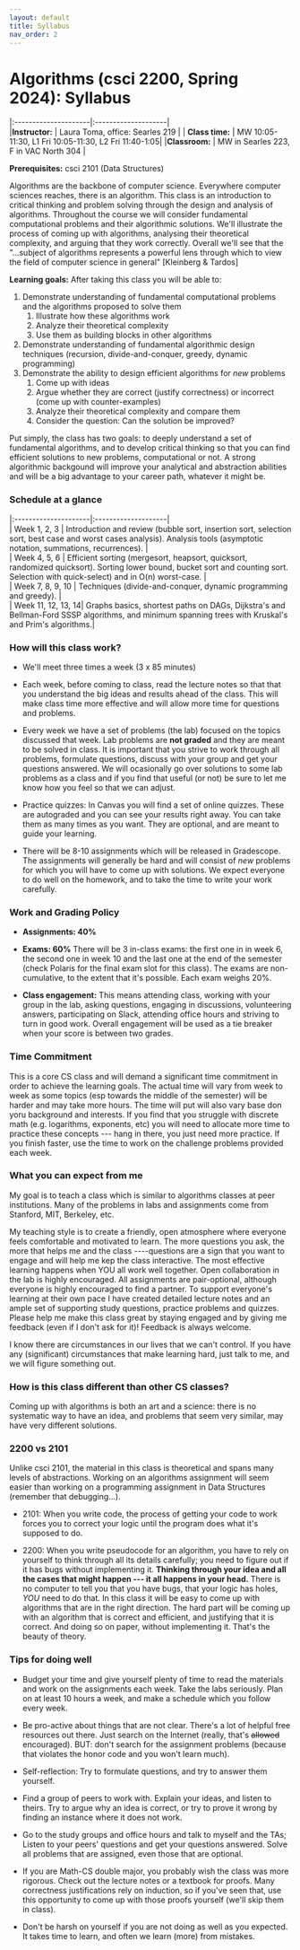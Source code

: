 ```yaml
---
layout: default 
title: Syllabus
nav_order: 2
---
```


# Algorithms (csci 2200, Spring 2024): Syllabus 

|:---------------------|:--------------------|    
|__Instructor:__ | Laura Toma, office: Searles 219 |
| __Class time:__  | MW  10:05-11:30, L1 Fri 10:05-11:30, L2 Fri 11:40-1:05|
|__Classroom:__   | MW in Searles 223, F in VAC North 304 |

**Prerequisites:** csci 2101 (Data Structures)

Algorithms are the backbone of computer science. Everywhere computer
sciences reaches, there is an algorithm.  This class is an
introduction to critical thinking and problem solving through the
design and analysis of algorithms.  Throughout the course we will
consider fundamental computational problems and their algorithmic
solutions. We'll illustrate the process of coming up with algorithms,
analysing their theoretical complexity, and arguing that they work
correctly. Overall we'll see that  the "...subject of
algorithms represents a powerful lens through which to view the field
of computer science in general" [Kleinberg & Tardos]


**Learning goals:** After taking this class you will be able to: 

  1. Demonstrate understanding of fundamental computational problems and the algorithms proposed to solve them
      1. Illustrate how these algorithms work
      2. Analyze their theoretical complexity 
      3. Use them as building blocks in other  algorithms 
  2. Demonstrate understanding of fundamental algorithmic design techniques (recursion, divide-and-conquer, greedy, dynamic programming)
  3. Demonstrate the ability to design efficient algorithms for _new_ problems 
      1. Come up with ideas
      2. Argue whether they are correct (justify correctness) or incorrect (come up with counter-examples)
      3. Analyze their theoretical complexity and compare them
      4. Consider the question: Can the solution be improved?
  
Put simply, the class has two goals: to deeply understand a set of fundamental algorithms, and to develop critical thinking so that you can find efficient solutions to new problems, computational or not.  A strong algorithmic backgound will improve your analytical and
abstraction abilities and will be a big advantage to your career path, whatever it might be. 

  
### Schedule at a glance

|:---------------------|:--------------------|                
| Week 1, 2, 3    |  Introduction and review (bubble sort, insertion sort, selection sort, best case and worst cases analysis). Analysis tools (asymptotic notation, summations, recurrences). |                
| Week 4, 5, 6    | Efficient sorting (mergesort, heapsort,  quicksort, randomized quicksort). Sorting lower bound, bucket sort and counting sort. Selection with quick-select) and in O(n) worst-case. |                      
| Week 7, 8, 9, 10  | Techniques (divide-and-conquer, dynamic programming and greedy).  |                           
| Week 11, 12, 13, 14| Graphs basics, shortest paths on DAGs, Dijkstra's  and Bellman-Ford SSSP algorithms, and minimum spanning trees with Kruskal's and Prim's algorithms.|




### How will this class work? 

* We'll meet three times a week (3 x 85 minutes)

* Each week, before coming to class, read the lecture notes so that
that you understand the big ideas and results ahead of the class.
This will make class time more effective and will allow more time for
questions and problems.

* Every week we have a set of problems (the lab) focused on the topics
discussed that week. Lab problems are __not graded__ and they are meant to be solved in class.  It is
important that you strive to work through all problems, formulate
questions, discuss with your group and get your questions answered. We will ocasionally go
over solutions to some lab problems as a class and if you find that
useful (or not) be sure to let me know how you feel so that we can
adjust.

* Practice quizzes: In Canvas you will find a set of online quizzes. These are autograded and you can see  your results right away. You can take them as many times as you want. They are optional, and are meant to guide your learning. 

* There will be 8-10 assignments which  will be released in Gradescope. 
The assignments will generally be hard and will consist of _new_ problems for which you will have to come up with solutions. 
We expect everyone to do well on the homework, and to take the time to
write your work carefully.


### Work and Grading Policy

- __Assignments: 40%__ 

- __Exams: 60%__ There will be 3 in-class exams: the first one in in
  week 6, the second one in week 10 and the last one at the end of the
  semester (check Polaris for the final exam slot for this class).
  The exams are non-cumulative, to the extent that it's possible. Each exam weighs 20%.
  
- __Class engagement:__ This means attending class, working with your
  group in the lab, asking questions, engaging in discussions,
  volunteering answers, participating on Slack, attending office hours
  and striving to turn in good work. Overall engagement will be used
  as a tie breaker when your score is between two grades.




### Time Commitment

This is a core CS class and will demand a significant time commitment
in order to achieve the learning goals. The actual time will vary from
week to week as some topics (esp towards the middle of the semester)
will be harder and may take more hours. The time will put will also vary base don yoru background and interests.
If you find that you struggle with discrete math
(e.g. logarithms, exponents, etc) you will need to allocate more time
to practice these concepts --- hang in there, you just need more
practice. If you finish faster, use the time to work on the challenge
problems provided each week.


### What you can expect from me

My goal is to teach a class which is similar to algorithms classes at
peer institutions. Many of the problems in labs and assignments come from  Stanford, MIT, Berkeley, etc.  

My teaching style is to create a friendly, open atmosphere where
everyone feels comfortable and motivated to learn. The more questions you ask, the more that helps me and the class  ----questions are a sign that you want to engage and will help me kep the class interactive. The most effective learning happens when YOU all work well together.  Open collaboration in the lab is  highly
encouraged. All assignments are pair-optional, although everyone is highly
encouraged to find a partner.  To support everyone's learning at their
own pace I have created detailed lecture notes and an ample set of
supporting study questions, practice problems and quizzes. Please help
me make this class great by staying engaged and by giving me feedback
(even if I don't ask for it)! Feedback is always welcome.

I know there are circumstances in our lives that we can't control. If
you have any (significant) circumstances that make learning hard, just
talk to me, and we will figure something out.


### How is this class different than other CS classes? 

Coming up with algorithms is both an art and a science: there is no systematic way to have an idea, and problems that
seem very similar, may have very different solutions.



### 2200 vs 2101

Unlike csci 2101, the material in this class is theoretical and spans many levels of
abstractions. Working on an algorithms assignment will seem easier than working on a programming assignment in Data Structures (remember that debugging...). 

* 2101: When you write code, the process of getting your code to work forces you to correct your logic until the program does what it's supposed to do.   

* 2200: When you write pseudocode for an algorithm, you have to rely on yourself to think through all its details carefully; you need to figure out if it has bugs without implementing it. __Thinking through your idea and all the cases that might happen --- it all happens in your head.__ There is no computer to tell you that you have bugs, that your logic has holes,  _YOU_ need to do that. In this class it will be easy to come up with algorithms that are in the right direction.  The hard part will be coming up with an algorithm that is correct and efficient, and justifying that it is correct. And doing so on paper, without implementing it. That's the beauty of theory.


### Tips for doing well 

* Budget your time  and give yourself plenty of time to read the materials and work on the assignments each week. Take the labs seriously. Plan on at least 10 hours a week, and make a schedule which you follow every week. 

* Be pro-active about things that are not clear. There's a lot of
  helpful free resources out there. Just search on the Internet
  (really, that's ~~allowed~~ encouraged). BUT: don't search for the assignment problems (because that violates the honor code and  you won't learn much). 

* Self-reflection: Try to formulate questions, and try to answer them yourself.

* Find a group of peers to work with. Explain your ideas, and listen
  to theirs. Try to argue why an idea is correct, or try to prove it
  wrong by finding an instance where it does not work.

* Go to the study groups and office hours and talk to myself and the
TAs; Listen to your peers' questions and get your questions answered.
Solve all problems that are assigned, even those that are optional.

* If you are Math-CS double major, you probably wish the class was
  more rigorous. Check out the lecture notes or a textbook for
  proofs. Many correctness justifications rely on induction, so if
  you've seen that, use this opportunity to come up with those proofs
  yourself (we'll skip them in class).

* Don't be harsh on yourself if you are not doing as well as you
  expected. It takes time to learn, and often we learn (more) from
  mistakes.

